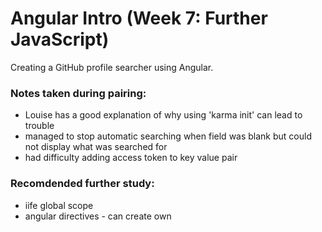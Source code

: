 # Angular Intro (Week 7: Further JavaScript)

Creating a GitHub profile searcher using Angular.

### Notes taken during pairing:

- Louise has a good explanation of why using 'karma init' can lead to trouble
- managed to stop automatic searching when field was blank but could not display what was searched for
- had difficulty adding access token to key value pair

### Recomdended further study:
- iife global scope
- angular directives - can create own